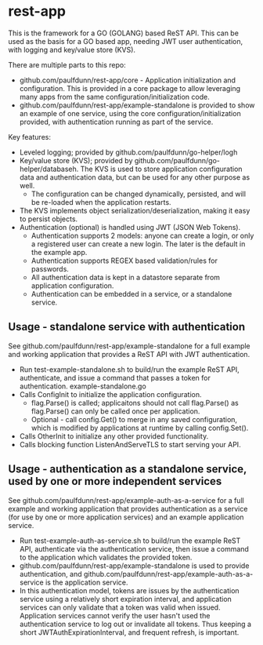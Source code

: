# rest-app
This is the framework for a GO (GOLANG) based ReST API. This can be used as the basis for a GO based app, needing JWT user authentication, with logging and key/value store (KVS). 

There are multiple  parts to this repo:
* github.com/paulfdunn/rest-app/core - Application initialization and configuration. This is provided in a core package to allow leveraging many apps from the same configuration/initialization code. 
* github.com/paulfdunn/rest-app/example-standalone is provided to show an example of one service, using the core configuration/initialization provided, with authentication running as part of the service.

Key features:
* Leveled logging; provided by github.com/paulfdunn/go-helper/logh 
* Key/value store (KVS); provided by github.com/paulfdunn/go-helper/databaseh. The KVS is used to store application configuration data and authentication data, but can be used for any other purpose as well.
    * The configuration can be changed dynamically, persisted, and will be re-loaded when the application restarts.
* The KVS implements object serialization/deserialization, making it easy to persist objects. 
* Authentication (optional) is handled using JWT (JSON Web Tokens).
    * Authentication supports 2 models: anyone can create a login, or only a registered user can create a new login. The later is the default in the example app.
    * Authentication supports REGEX based validation/rules for passwords.
    * All authentication data is kept in a datastore separate from application configuration. 
    * Authentication can be embedded in a service, or a standalone service.

## Usage - standalone service with authentication
See github.com/paulfdunn/rest-app/example-standalone for a full example and working application that provides a ReST API with JWT authentication.
* Run test-example-standalone.sh to build/run the example ReST API, authenticate, and issue a command
that passes a token for authentication.
example-standalone.go
* Calls ConfigInit to initialize the application configuration.
    * flag.Parse() is called; applicaitons should not call flag.Parse() as flag.Parse() can only be called once per application.
    * Optional - call config.Get() to merge in any saved configuration, which is modified by applications at runtime by calling config.Set().
* Calls OtherInit to initialize any other provided functionality.
* Calls blocking function ListenAndServeTLS to start serving your API.

## Usage - authentication as a standalone service, used by one or more independent services 
See github.com/paulfdunn/rest-app/example-auth-as-a-service for a full example and working application that provides authentication as a service (for use by one or more application services) and an example application service.
* Run test-example-auth-as-service.sh to build/run the example ReST API, authenticate via the authentication service, then issue a command to the application which validates the provided token.
* github.com/paulfdunn/rest-app/example-standalone is used to provide authentication, and github.com/paulfdunn/rest-app/example-auth-as-a-service is the application service.
* In this authentication model, tokens are issues by the authentication service using a relatively short expiration interval, and application services can only validate that a token was valid when issued. Application services cannot verify the user hasn't used the authentication service to log out or invalidate all tokens. Thus keeping a short JWTAuthExpirationInterval, and frequent refresh, is important.
